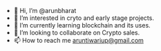 - 👋 Hi, I’m @arunbharat
- 👀 I’m interested in cryto and early stage projects.
- 🌱 I’m currently learning blockchain and its uses.
- 💞️ I’m looking to collaborate on Crypto sales.
- 📫 How to reach me aruntiwariup@gmail.com

<!---
arunbharat/arunbharat is a ✨ special ✨ repository because its `README.md` (this file) appears on your GitHub profile.
You can click the Preview link to take a look at your changes.
--->
